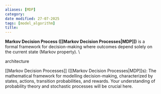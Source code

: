```yaml
---
aliases: [MDP]
category:
date modified: 27-07-2025
tags: [model_algorithm]
title: 
---
```

**Markov Decision Process ([[Markov Decision Processes|MDP]])** is a formal framework for decision-making where outcomes depend solely on the current state (Markov property).
\

architecture 



[[Markov Decision Processes]] 
([[Markov Decision Processes|MDP]]s): The mathematical framework for modelling decision-making, characterized by states, actions, transition probabilities, and rewards. Your understanding of probability theory and stochastic processes will be crucial here.